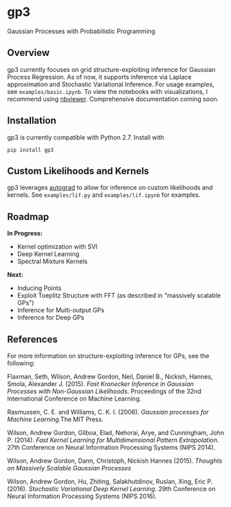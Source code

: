 # gp3

Gaussian Processes with Probabilistic Programming

## Overview

gp3 currently focuses on grid structure-exploiting inference for Gaussian Process Regression. As of now, it supports inference via Laplace approximation and Stochastic Variational Inference. For usage examples, see ```examples/basic.ipynb```. To view the notebooks with visualizations, I recommend using [nbviewer](https://nbviewer.jupyter.org/). Comprehensive documentation coming soon.

## Installation

gp3 is currently compatible with Python 2.7. Install with

```pip install gp3```

## Custom Likelihoods and Kernels

gp3 leverages [autograd](https://github.com/HIPS/autograd) to allow for inference on custom likelihoods and kernels. See ```examples/lif.py``` and ```examples/lif.ipynb``` for examples.

## Roadmap

**In Progress:**

* Kernel optimization with SVI
* Deep Kernel Learning
* Spectral Mixture Kernels

**Next:**

* Inducing Points
* Exploit Toeplitz Structure with FFT (as described in "massively scalable GPs")
* Inference for Multi-output GPs
* Inference for Deep GPs

## References

For more information on structure-exploiting inference for GPs, see the following:

Flaxman, Seth, Wilson, Andrew Gordon, Neil, Daniel B., Nickish, Hannes, Smola, Alexander J. (2015). *Fast Kronecker Inference in Gaussian Processes with Non-Gaussian Likelihoods*. Proceedings of the 32nd International Conference on Machine Learning.

Rasmussen, C. E. and Williams, C. K. I. (2006). *Gaussian processes for Machine Learning*.The MIT Press.

Wilson, Andrew Gordon, Gilboa, Elad, Nehorai, Arye, and Cunningham, John P. (2014). *Fast Kernel Learning for Multidimensional Pattern Extrapolation*. 27th Conference on Neural Information Processing Systems (NIPS 2014).

Wilson, Andrew Gordon, Dann, Christoph, Nickish Hannes (2015). *Thoughts on Massively Scalable Gaussian Processes*

Wilson, Andrew Gordon, Hu, Zhiting, Salakhutdinov, Ruslan, Xing, Eric P. (2016). *Stochastic Variational Deep Kernel Learning*. 29th Conference on Neural Information Processing Systems (NIPS 2016).
